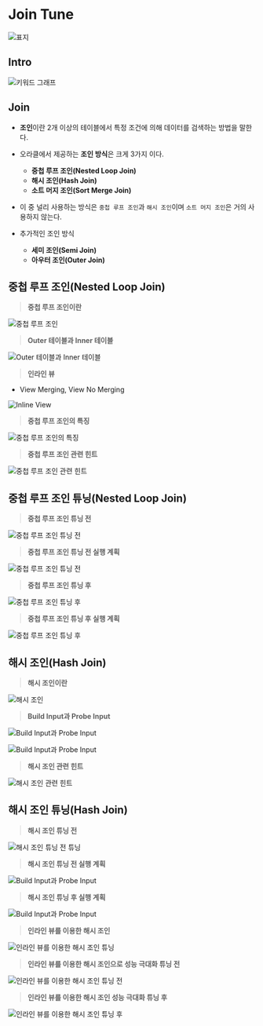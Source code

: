 # Join Tune

![표지](https://github.com/SeokRae/TIL/blob/master/database/images/oracle/join_tune/join_tune.001.jpeg)

## Intro

![키워드 그래프](https://github.com/SeokRae/TIL/blob/master/database/images/oracle/join_tune/join_tune.002.jpeg)

## Join

- **조인**이란 2개 이상의 테이블에서 특정 조건에 의해 데이터를 검색하는 방법을 말한다.
- 오라클에서 제공하는 **조인 방식**은 크게 3가지 이다.
	- **중첩 루프 조인(Nested Loop Join)**
	- **해시 조인(Hash Join)**
	- **소트 머지 조인(Sort Merge Join)**

- 이 중 널리 사용하는 방식은 `중첩 루프 조인`과 `해시 조인`이며 `소트 머지 조인`은 거의 사용하지 않는다.

- 추가적인 조인 방식
    - **세미 조인(Semi Join)**
    - **아우터 조인(Outer Join)**

## 중첩 루프 조인(Nested Loop Join)

> **중첩 루프 조인이란**

![중첩 루프 조인](https://github.com/SeokRae/TIL/blob/master/database/images/oracle/join_tune/join_tune.003.jpeg)

> **Outer 테이블과 Inner 테이블**

![Outer 테이블과 Inner 테이블](https://github.com/SeokRae/TIL/blob/master/database/images/oracle/join_tune/join_tune.004.jpeg)

> **인라인 뷰**

- View Merging, View No Merging

![Inline View](https://github.com/SeokRae/TIL/blob/master/database/images/oracle/join_tune/join_tune.005.jpeg)

> **중첩 루프 조인의 특징**

![중첩 루프 조인의 특징](https://github.com/SeokRae/TIL/blob/master/database/images/oracle/join_tune/join_tune.006.jpeg)

> **중첩 루프 조인 관련 힌트**

![중첩 루프 조인 관련 힌트](https://github.com/SeokRae/TIL/blob/master/database/images/oracle/join_tune/join_tune.007.jpeg)

## 중첩 루프 조인 튜닝(Nested Loop Join)

> **중첩 루프 조인 튜닝 전**

![중첩 루프 조인 튜닝 전](https://github.com/SeokRae/TIL/blob/master/database/images/oracle/join_tune/join_tune.008.jpeg)

> **중첩 루프 조인 튜닝 전 실행 계획**

![중첩 루프 조인 튜닝 전](https://github.com/SeokRae/TIL/blob/master/database/images/oracle/join_tune/join_tune.009.jpeg)

> **중첩 루프 조인 튜닝 후**

![중첩 루프 조인 튜닝 후](https://github.com/SeokRae/TIL/blob/master/database/images/oracle/join_tune/join_tune.010.jpeg)

> **중첩 루프 조인 튜닝 후 실행 계획**

![중첩 루프 조인 튜닝 후](https://github.com/SeokRae/TIL/blob/master/database/images/oracle/join_tune/join_tune.011.jpeg)

## 해시 조인(Hash Join)

> **해시 조인이란**

![해시 조인](https://github.com/SeokRae/TIL/blob/master/database/images/oracle/join_tune/join_tune.012.jpeg)

> **Build Input과 Probe Input**

![Build Input과 Probe Input](https://github.com/SeokRae/TIL/blob/master/database/images/oracle/join_tune/join_tune.013.jpeg)

![Build Input과 Probe Input](https://github.com/SeokRae/TIL/blob/master/database/images/oracle/join_tune/join_tune.014.jpeg)

> **해시 조인 관련 힌트**

![해시 조인 관련 힌트](https://github.com/SeokRae/TIL/blob/master/database/images/oracle/join_tune/join_tune.015.jpeg)

## 해시 조인 튜닝(Hash Join)

> **해시 조인 튜닝 전**

![해시 조인 튜닝 전 튜닝](https://github.com/SeokRae/TIL/blob/master/database/images/oracle/join_tune/join_tune.016.jpeg)

> **해시 조인 튜닝 전 실행 계획**

![Build Input과 Probe Input](https://github.com/SeokRae/TIL/blob/master/database/images/oracle/join_tune/join_tune.017.jpeg)

> **해시 조인 튜닝 후 실행 계획**

![Build Input과 Probe Input](https://github.com/SeokRae/TIL/blob/master/database/images/oracle/join_tune/join_tune.018.jpeg)

> **인라인 뷰를 이용한 해시 조인**

![인라인 뷰를 이용한 해시 조인 튜닝](https://github.com/SeokRae/TIL/blob/master/database/images/oracle/join_tune/join_tune.019.jpeg)

> **인라인 뷰를 이용한 해시 조인으로 성능 극대화 튜닝 전**

![인라인 뷰를 이용한 해시 조인 튜닝 전](https://github.com/SeokRae/TIL/blob/master/database/images/oracle/join_tune/join_tune.020.jpeg)

> **인라인 뷰를 이용한 해시 조인 성능 극대화 튜닝 후**

![인라인 뷰를 이용한 해시 조인 튜닝 후](https://github.com/SeokRae/TIL/blob/master/database/images/oracle/join_tune/join_tune.021.jpeg)
